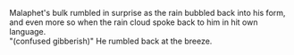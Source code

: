 Malaphet's bulk rumbled in surprise as the rain bubbled back into his form, and even more so when the rain cloud spoke back to him in hit own language.              
"(confused gibberish)" He rumbled back at the breeze.